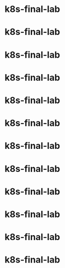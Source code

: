 # k8s-final-lab
# k8s-final-lab
# k8s-final-lab
# k8s-final-lab
# k8s-final-lab
# k8s-final-lab
# k8s-final-lab
# k8s-final-lab
# k8s-final-lab
# k8s-final-lab
# k8s-final-lab
# k8s-final-lab
